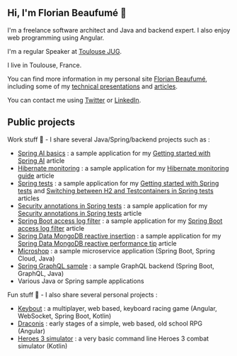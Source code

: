 ## Hi, I'm Florian Beaufumé 👋

I'm a freelance software architect and Java and backend expert. I also enjoy web programming using Angular.

I'm a regular Speaker at [Toulouse JUG](https://www.meetup.com/fr-FR/toulouse-java-user-group/).

I live in Toulouse, France.

You can find more information in my personal site [Florian Beaufumé](https://www.adeliosys.fr/), including some of my
[technical presentations](https://www.adeliosys.fr/presentations/) and [articles](https://www.adeliosys.fr/articles/).

You can contact me using [Twitter](https://twitter.com/fbeaufume) or [LinkedIn](https://www.linkedin.com/in/fbeaufume/).

## Public projects

Work stuff 💼 - I share several Java/Spring/backend projects such as :

- [Spring AI basics](https://github.com/fbeaufume/spring-ai-basics) :
  a sample application for my [Getting started with Spring AI](https://www.adeliosys.fr/articles/spring-ai-basics/)
  article
- [Hibernate monitoring](https://github.com/fbeaufume/hibernate-monitoring) :
  a sample application for my [Hibernate monitoring guide](https://www.adeliosys.fr/articles/hibernate-monitoring/)
  article
- [Spring tests](https://github.com/fbeaufume/spring-tests) :
  a sample application for my [Getting started with Spring tests](https://www.adeliosys.fr/articles/spring-tests/) and
  [Switching between H2 and Testcontainers in Spring tests](https://www.adeliosys.fr/articles/spring-tests-database/)
  articles
- [Security annotations in Spring tests](https://github.com/fbeaufume/spring-tests-security-annotations) :
  a sample application for my
  [Security annotations in Spring tests](https://www.adeliosys.fr/articles/spring-tests-security-annotations/)
  article
- [Spring Boot access log filter](https://github.com/fbeaufume/access-log-filter) :
  a sample application for my [Spring Boot access log filter](https://www.adeliosys.fr/articles/access-log-filter/)
  article
- [Spring Data MongoDB reactive insertion](https://github.com/fbeaufume/spring-data-mongodb-reactive-insertion) :
  a sample application for my
  [Spring Data MongoDB reactive performance tip](https://www.adeliosys.fr/articles/spring-data-mongo-reactive-performance-tip/)
  article
- [Microshop](https://github.com/fbeaufume/microshop) :
  a sample microservice application (Spring Boot, Spring Cloud, Java)
- [Spring GraphQL sample](https://github.com/fbeaufume/spring-graphql-sample) :
  a sample GraphQL backend (Spring Boot, GraphQL, Java)
- Various Java or Spring sample applications

Fun stuff 🚀 - I also share several personal projects :

- [Keybout](https://github.com/fbeaufume/keybout) :
  a multiplayer, web based, keyboard racing game (Angular, WebSocket, Spring Boot, Kotlin)
- [Draconis](https://github.com/fbeaufume/draconis) :
  early stages of a simple, web based, old school RPG (Angular)
- [Heroes 3 simulator](https://github.com/fbeaufume/heroes3-simulator) :
  a very basic command line Heroes 3 combat simulator (Kotlin)
